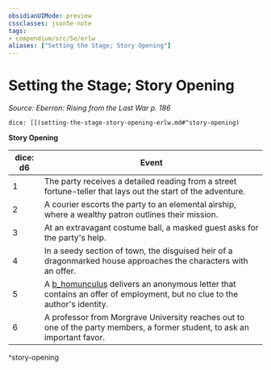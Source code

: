 ```yaml
---
obsidianUIMode: preview
cssclasses: json5e-note
tags:
- compendium/src/5e/erlw
aliases: ["Setting the Stage; Story Opening"]
---
```

# Setting the Stage; Story Opening
*Source: Eberron: Rising from the Last War p. 186* 

`dice: [](setting-the-stage-story-opening-erlw.md#^story-opening)`

**Story Opening**

| dice: d6 | Event |
|----------|-------|
| 1 | The party receives a detailed reading from a street fortune-teller that lays out the start of the adventure. |
| 2 | A courier escorts the party to an elemental airship, where a wealthy patron outlines their mission. |
| 3 | At an extravagant costume ball, a masked guest asks for the party's help. |
| 4 | In a seedy section of town, the disguised heir of a dragonmarked house approaches the characters with an offer. |
| 5 | A [b_homunculus](b_homunculus.md) delivers an anonymous letter that contains an offer of employment, but no clue to the author's identity. |
| 6 | A professor from Morgrave University reaches out to one of the party members, a former student, to ask an important favor. |
^story-opening